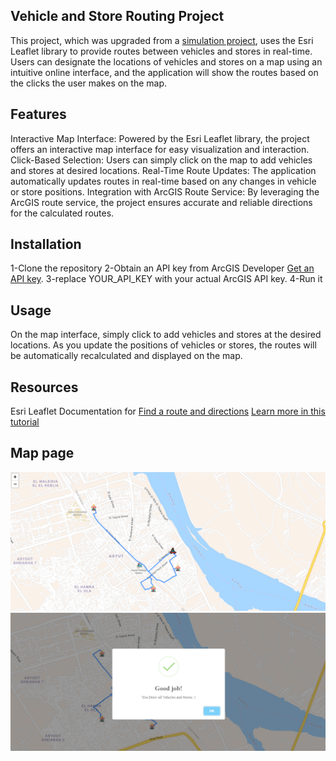 ## Vehicle and Store Routing Project
This project, which was upgraded from a [simulation project](https://github.com/Aisha-Hassan1/practice-Summer-Project/tree/mariam_1), uses the Esri Leaflet library to provide routes between vehicles and stores in real-time. Users can designate the locations of vehicles and stores on a map using an intuitive online interface, and the application will show the routes based on the clicks the user makes on the map.

## Features
Interactive Map Interface: Powered by the Esri Leaflet library, the project offers an interactive map interface for easy visualization and interaction.
Click-Based Selection: Users can simply click on the map to add vehicles and stores at desired locations.
Real-Time Route Updates: The application automatically updates routes in real-time based on any changes in vehicle or store positions.
Integration with ArcGIS Route Service: By leveraging the ArcGIS route service, the project ensures accurate and reliable directions for the calculated routes.

## Installation
1-Clone the repository
2-Obtain an API key from ArcGIS Developer [Get an API key](https://developers.arcgis.com/sign-up/).
3-replace YOUR_API_KEY with your actual ArcGIS API key.
4-Run it


## Usage
On the map interface, simply click to add vehicles and stores at the desired locations.
As you update the positions of vehicles or stores, the routes will be automatically recalculated and displayed on the map.


## Resources
Esri Leaflet Documentation for [Find a route and directions](https://developers.arcgis.com/esri-leaflet/route-and-directions/find-a-route-and-directions/)
[Learn more in this tutorial](https://developers.arcgis.com/esri-leaflet/get-started/)

## Map page
![alt text](https://github.com/Aisha-Hassan1/practice-Summer-Project/blob/mariam_2/simulation/img/DrawRoad.png)
![alt text](https://github.com/Aisha-Hassan1/practice-Summer-Project/blob/mariam_2/simulation/img/DrawRoad2.png)
